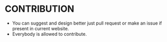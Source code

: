 # CONTRIBUTION

* You can suggest and design better just pull request or make an issue if present in current website.
* Everybody is allowed to contribute.
